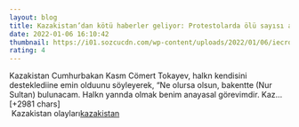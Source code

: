 ```yaml
--- 
layout: blog
title: Kazakistan’dan kötü haberler geliyor: Protestolarda ölü sayısı artıyor
date: 2022-01-06 16:10:42
thumbnail: https://i01.sozcucdn.com/wp-content/uploads/2022/01/06/iecrop/kazak-reuters_16_9_1641485434-670x371.jpg
rating: 4
---
```

Kazakistan Cumhurbakan Kasm Cömert Tokayev, halkn kendisini desteklediine emin olduunu söyleyerek, “Ne olursa olsun, bakentte (Nur Sultan) bulunacam. Halkn yannda olmak benim anayasal görevimdir. Kaz… [+2981 chars]</br>&nbsp;Kazakistan olayları<a href="https://www.dental-ilan.org/">kazakistan</a>
